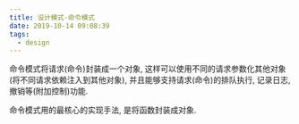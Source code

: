 ```yaml
---
title: 设计模式-命令模式
date: 2019-10-14 09:08:39
tags:
  - design
---
```


命令模式将请求(命令)封装成一个对象, 这样可以使用不同的请求参数化其他对象(将不同请求依赖注入到其他对象), 并且能够支持请求(命令)的排队执行, 记录日志, 撤销等(附加控制)功能.

命令模式用的最核心的实现手法, 是将函数封装成对象.

